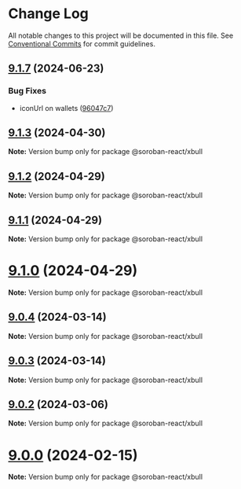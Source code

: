 # Change Log

All notable changes to this project will be documented in this file.
See [Conventional Commits](https://conventionalcommits.org) for commit guidelines.

## [9.1.7](https://github.com/paltalabs/soroban-react/compare/v9.1.6...v9.1.7) (2024-06-23)

### Bug Fixes

- iconUrl on wallets ([96047c7](https://github.com/paltalabs/soroban-react/commit/96047c7d8ea9174cfc0e21999811e7ec919f4e99))

## [9.1.3](https://github.com/paltalabs/soroban-react/compare/v9.1.2...v9.1.3) (2024-04-30)

**Note:** Version bump only for package @soroban-react/xbull

## [9.1.2](https://github.com/paltalabs/soroban-react/compare/v9.1.1...v9.1.2) (2024-04-29)

**Note:** Version bump only for package @soroban-react/xbull

## [9.1.1](https://github.com/paltalabs/soroban-react/compare/v9.1.0...v9.1.1) (2024-04-29)

**Note:** Version bump only for package @soroban-react/xbull

# [9.1.0](https://github.com/paltalabs/soroban-react/compare/v9.0.4...v9.1.0) (2024-04-29)

**Note:** Version bump only for package @soroban-react/xbull

## [9.0.4](https://github.com/paltalabs/soroban-react/compare/v9.0.3...v9.0.4) (2024-03-14)

**Note:** Version bump only for package @soroban-react/xbull

## [9.0.3](https://github.com/paltalabs/soroban-react/compare/v9.0.2...v9.0.3) (2024-03-14)

**Note:** Version bump only for package @soroban-react/xbull

## [9.0.2](https://github.com/paltalabs/soroban-react/compare/v9.0.1...v9.0.2) (2024-03-06)

**Note:** Version bump only for package @soroban-react/xbull

# [9.0.0](https://github.com/paltalabs/soroban-react/compare/v8.1.1...v9.0.0) (2024-02-15)

**Note:** Version bump only for package @soroban-react/xbull
